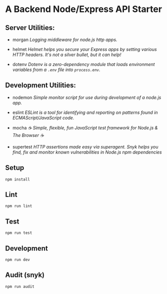 # A Backend Node/Express API Starter


## Server Utilities:
- morgan
  *Logging middleware for node.js http apps.*

- helmet
  *Helmet helps you secure your Express apps by setting various HTTP headers. It's not a silver bullet, but it can help!*

- dotenv
  *Dotenv is a zero-dependency module that loads environment variables from a `.env` file into `process.env`.*

## Development Utilities:
- nodemon
  *Simple monitor script for use during development of a node.js app.*

- eslint
  *ESLint is a tool for identifying and reporting on patterns found in ECMAScript/JavaScript code.*

- mocha
  *☕️ Simple, flexible, fun JavaScript test framework for Node.js & The Browser ☕️*

- supertest
  *HTTP assertions made easy via superagent. Snyk helps you find, fix and monitor known vulnerabilities in Node.js npm dependencies*

## Setup
```
npm install
```

## Lint
```
npm run lint
```

## Test
```
npm run test
```

## Development
```
npm run dev
```

## Audit (snyk)
```
npm run audit
```
